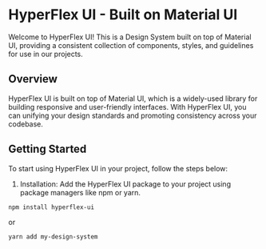 # HyperFlex UI - Built on Material UI

Welcome to HyperFlex UI! This is a Design System built on top of Material UI, providing a consistent collection of components, styles, and guidelines for use in our projects.

## Overview

HyperFlex UI is built on top of Material UI, which is a widely-used library for building responsive and user-friendly interfaces. With HyperFlex UI, you can unifying your design standards and promoting consistency across your codebase.

## Getting Started

To start using HyperFlex UI in your project, follow the steps below:

1. Installation: Add the HyperFlex UI package to your project using package managers like npm or yarn.

```bash
npm install hyperflex-ui
```

or

```bash
yarn add my-design-system
```
